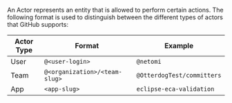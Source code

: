 An Actor represents an entity that is allowed to perform certain actions.
The following format is used to distinguish between the different types of actors that GitHub supports:

| Actor Type | Format                        | Example                    |
|------------|-------------------------------|----------------------------|
| User       | `@<user-login>`               | `@netomi`                  |
| Team       | `@<organization>/<team-slug>` | `@OtterdogTest/committers` |
| App        | `<app-slug>`                  | `eclipse-eca-validation`   |
